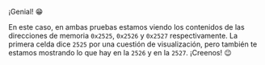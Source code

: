 ¡Genial! :grin:

En este caso, en ambas pruebas estamos viendo los contenidos de las direcciones de memoria `0x2525`, `0x2526` y `0x2527` respectivamente. La primera celda dice `2525` por una cuestión de visualización, pero también te estamos mostrando lo que hay en la `2526` y en la `2527`. ¡Creenos! :wink: